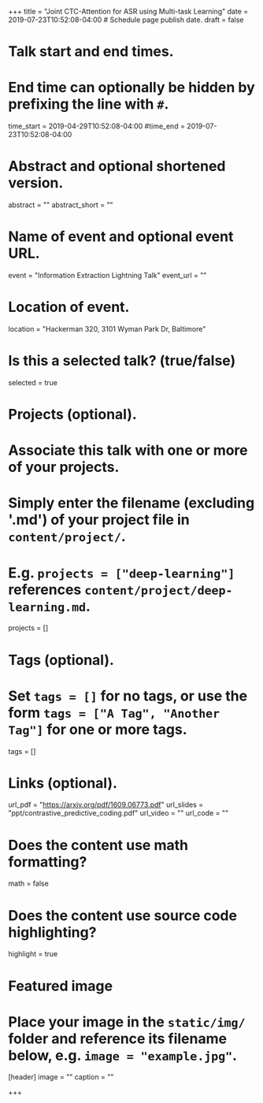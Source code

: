 +++
title = "Joint CTC-Attention for ASR using Multi-task Learning"
date = 2019-07-23T10:52:08-04:00  # Schedule page publish date.
draft = false

# Talk start and end times.
#   End time can optionally be hidden by prefixing the line with `#`.
time_start = 2019-04-29T10:52:08-04:00
#time_end = 2019-07-23T10:52:08-04:00

# Abstract and optional shortened version.
abstract = ""
abstract_short = ""

# Name of event and optional event URL.
event = "Information Extraction Lightning Talk"
event_url = ""

# Location of event.
location = "Hackerman 320, 3101 Wyman Park Dr, Baltimore"

# Is this a selected talk? (true/false)
selected = true

# Projects (optional).
#   Associate this talk with one or more of your projects.
#   Simply enter the filename (excluding '.md') of your project file in `content/project/`.
#   E.g. `projects = ["deep-learning"]` references `content/project/deep-learning.md`.
projects = []

# Tags (optional).
#   Set `tags = []` for no tags, or use the form `tags = ["A Tag", "Another Tag"]` for one or more tags.
tags = []

# Links (optional).
url_pdf = "https://arxiv.org/pdf/1609.06773.pdf"
url_slides = "ppt/contrastive_predictive_coding.pdf"
url_video = ""
url_code = ""

# Does the content use math formatting?
math = false

# Does the content use source code highlighting?
highlight = true

# Featured image
# Place your image in the `static/img/` folder and reference its filename below, e.g. `image = "example.jpg"`.
[header]
image = ""
caption = ""

+++
